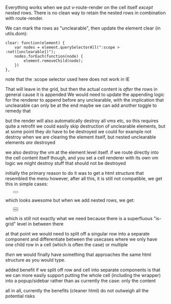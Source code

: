 Everything works when we put v-route-render on the cell itself _except_ nested rows.
There is no clean way to retain the nested rows in combination with route-render.


We can mark the rows as "unclearable", then update the element clear (in utils.dom):

	clear: function(element) {
		var nodes = element.querySelectorAll(":scope > :not([unclearable])");
		nodes.forEach(function(node) {
			element.removeChild(node);
		})
	},

note that the :scope selector used here does not work in IE

That will leave in the grid, but then the actual content is _after_ the rows in general cause it is appended
We would need to update the appending logic for the renderer to append before any unclearable, with the implication that unclearable can only be at the end
maybe we can add another toggle to remedy that

but the render will also automatically destroy all vms etc, so this requires quite a retrofit
we could easily skip destruction of unclearable elements, but at some point they _do_ have to be destroyed
we could for example not destroy when we are clearing the element itself, but nested unclearable elements _are_ destroyed

we also destroy the vm at the element level itself. if we route directly into the cell content itself though, and you set a cell renderer with its own vm logic
we might destroy stuff that should not be destroyed

initially the primary reason to do it was to get a html structure that resembled the menu
however, after all this, it is still not compatible, we get this in simple cases:

<ul>
	<div class="is-page-column"><button></button></div>
</ul>


which looks awesome but when we add nested rows, we get:

<ul>
	<div class="is-page-column">
		<button></button>	
		<div class="is-grid">
			<div class="is-page-row">
				<div class="is-page-column">
					<button></button>
				</div>
			</div>
		</div>
	</div>
</ul>


which is still not exactly what we need because there is a superfluous "is-grid" level in between there

at that point we would need to split off a singular row into a separate component and differentiate between the usecases where we only have one child row in a cell (which is often the case)
or multiple

_then_ we would finally have something that approaches the same html structure as you would type.

added benefit if we split off row and cell into separate components is that we can more easily support putting the whole cell (including the wrapper) into a popup/sidebar rather than as currently the case: only the content

all in all, currently the benefits (cleaner html) do not outweigh all the potential risks
